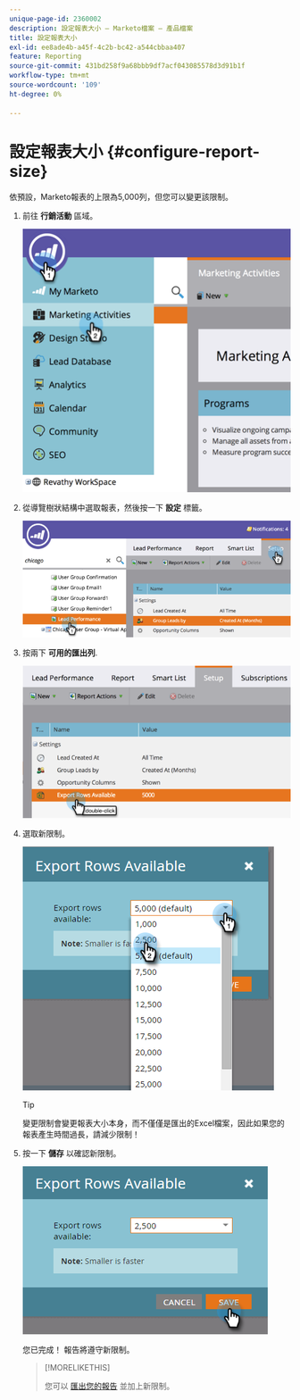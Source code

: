 ```yaml
---
unique-page-id: 2360002
description: 設定報表大小 — Marketo檔案 — 產品檔案
title: 設定報表大小
exl-id: ee8ade4b-a45f-4c2b-bc42-a544cbbaa407
feature: Reporting
source-git-commit: 431bd258f9a68bbb9df7acf043085578d3d91b1f
workflow-type: tm+mt
source-wordcount: '109'
ht-degree: 0%

---
```


# 設定報表大小 {#configure-report-size}

依預設，Marketo報表的上限為5,000列，但您可以變更該限制。

1. 前往 **行銷活動** 區域。

   ![](assets/image2014-9-16-10-3a53-3a57.png)

1. 從導覽樹狀結構中選取報表，然後按一下 **設定** 標籤。

   ![](assets/image2014-9-16-10-3a54-3a1.png)

1. 按兩下 **可用的匯出列**.

   ![](assets/image2014-9-16-10-3a54-3a5.png)

1. 選取新限制。

   ![](assets/image2016-3-2-9-3a13-3a0.png)

   >[!TIP]
   >
   >變更限制會變更報表大小本身，而不僅僅是匯出的Excel檔案，因此如果您的報表產生時間過長，請減少限制！

1. 按一下 **儲存** 以確認新限制。

   ![](assets/image2016-3-2-9-3a13-3a59.png)

   您已完成！ 報告將遵守新限制。

   >[!MORELIKETHIS]
   >
   >您可以 [匯出您的報告](/help/marketo/product-docs/reporting/basic-reporting/report-activity/export-a-report-to-excel.md) 並加上新限制。
